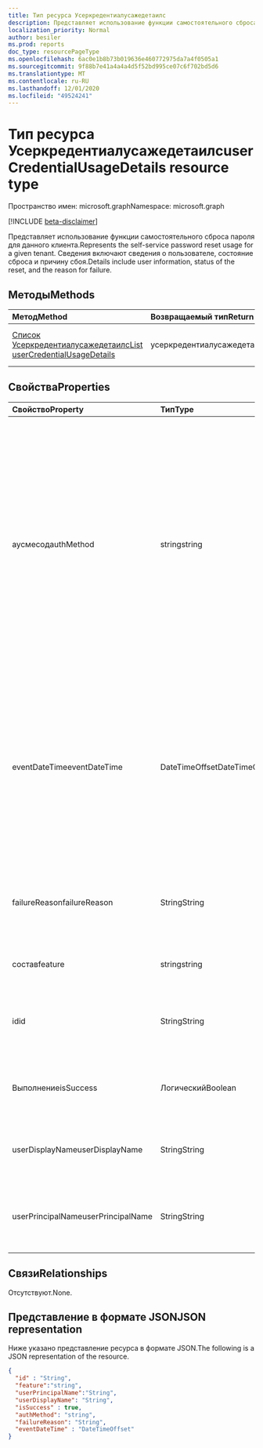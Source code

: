 ```yaml
---
title: Тип ресурса Усеркредентиалусажедетаилс
description: Представляет использование функции самостоятельного сброса пароля для данного клиента.
localization_priority: Normal
author: besiler
ms.prod: reports
doc_type: resourcePageType
ms.openlocfilehash: 6ac0e1b8b73b019636e460772975da7a4f0505a1
ms.sourcegitcommit: 9f88b7e41a4a4a4d5f52bd995ce07c6f702bd5d6
ms.translationtype: MT
ms.contentlocale: ru-RU
ms.lasthandoff: 12/01/2020
ms.locfileid: "49524241"
---
```

# <a name="usercredentialusagedetails-resource-type"></a><span data-ttu-id="488ee-103">Тип ресурса Усеркредентиалусажедетаилс</span><span class="sxs-lookup"><span data-stu-id="488ee-103">userCredentialUsageDetails resource type</span></span>

<span data-ttu-id="488ee-104">Пространство имен: microsoft.graph</span><span class="sxs-lookup"><span data-stu-id="488ee-104">Namespace: microsoft.graph</span></span>

[!INCLUDE [beta-disclaimer](../../includes/beta-disclaimer.md)]

<span data-ttu-id="488ee-105">Представляет использование функции самостоятельного сброса пароля для данного клиента.</span><span class="sxs-lookup"><span data-stu-id="488ee-105">Represents the self-service password reset usage for a given tenant.</span></span> <span data-ttu-id="488ee-106">Сведения включают сведения о пользователе, состояние сброса и причину сбоя.</span><span class="sxs-lookup"><span data-stu-id="488ee-106">Details include user information, status of the reset, and the reason for failure.</span></span>

## <a name="methods"></a><span data-ttu-id="488ee-107">Методы</span><span class="sxs-lookup"><span data-stu-id="488ee-107">Methods</span></span>

| <span data-ttu-id="488ee-108">Метод</span><span class="sxs-lookup"><span data-stu-id="488ee-108">Method</span></span>       | <span data-ttu-id="488ee-109">Возвращаемый тип</span><span class="sxs-lookup"><span data-stu-id="488ee-109">Return Type</span></span> | <span data-ttu-id="488ee-110">Описание</span><span class="sxs-lookup"><span data-stu-id="488ee-110">Description</span></span> |
|:-------------|:------------|:------------|
| [<span data-ttu-id="488ee-111">Список Усеркредентиалусажедетаилс</span><span class="sxs-lookup"><span data-stu-id="488ee-111">List userCredentialUsageDetails</span></span>](../api/reportroot-list-usercredentialusagedetails.md) | <span data-ttu-id="488ee-112">усеркредентиалусажедетаилс</span><span class="sxs-lookup"><span data-stu-id="488ee-112">userCredentialUsageDetails</span></span> | <span data-ttu-id="488ee-113">Чтение свойств и связей объекта Усеркредентиалусажедетаилс.</span><span class="sxs-lookup"><span data-stu-id="488ee-113">Read properties and relationships of a userCredentialUsageDetails object.</span></span> |

## <a name="properties"></a><span data-ttu-id="488ee-114">Свойства</span><span class="sxs-lookup"><span data-stu-id="488ee-114">Properties</span></span>

| <span data-ttu-id="488ee-115">Свойство</span><span class="sxs-lookup"><span data-stu-id="488ee-115">Property</span></span>     | <span data-ttu-id="488ee-116">Тип</span><span class="sxs-lookup"><span data-stu-id="488ee-116">Type</span></span>        | <span data-ttu-id="488ee-117">Описание</span><span class="sxs-lookup"><span data-stu-id="488ee-117">Description</span></span> |
|:-------------|:------------|:------------|
| <span data-ttu-id="488ee-118">аусмесод</span><span class="sxs-lookup"><span data-stu-id="488ee-118">authMethod</span></span> | <span data-ttu-id="488ee-119">string</span><span class="sxs-lookup"><span data-stu-id="488ee-119">string</span></span> | <span data-ttu-id="488ee-120">Представляет способ проверки подлинности, используемый пользователем.</span><span class="sxs-lookup"><span data-stu-id="488ee-120">Represents the authentication method that the user used.</span></span> <span data-ttu-id="488ee-121">Возможные значения: `email` ,,,, `mobileSMS` `mobileCall` `officePhone` `securityQuestion` (только для самостоятельного сброса пароля), `appNotification` `appCode` и `alternateMobileCall` (поддерживается только при регистрации).</span><span class="sxs-lookup"><span data-stu-id="488ee-121">Possible values are: `email`, `mobileSMS`, `mobileCall`, `officePhone`, `securityQuestion` (only used for self-service password reset), `appNotification`, `appCode`, and `alternateMobileCall` (supported only in registration).</span></span> |
| <span data-ttu-id="488ee-122">eventDateTime</span><span class="sxs-lookup"><span data-stu-id="488ee-122">eventDateTime</span></span> | <span data-ttu-id="488ee-123">DateTimeOffset</span><span class="sxs-lookup"><span data-stu-id="488ee-123">DateTimeOffset</span></span> | <span data-ttu-id="488ee-124">Тип Timestamp представляет сведения о времени и дате с использованием формата ISO 8601 (всегда применяется формат UTC).</span><span class="sxs-lookup"><span data-stu-id="488ee-124">The Timestamp type represents date and time information using ISO 8601 format and is always in UTC time.</span></span> <span data-ttu-id="488ee-125">Например, значение полуночи 1 января 2014 г. в формате UTC выглядит так: `'2014-01-01T00:00:00Z'`.</span><span class="sxs-lookup"><span data-stu-id="488ee-125">For example, midnight UTC on Jan 1, 2014 would look like this: `'2014-01-01T00:00:00Z'`.</span></span> |
| <span data-ttu-id="488ee-126">failureReason</span><span class="sxs-lookup"><span data-stu-id="488ee-126">failureReason</span></span> | <span data-ttu-id="488ee-127">String</span><span class="sxs-lookup"><span data-stu-id="488ee-127">String</span></span> | <span data-ttu-id="488ee-128">Предоставляет причину ошибки для соответствующего сброса или рабочего процесса регистрации.</span><span class="sxs-lookup"><span data-stu-id="488ee-128">Provides the failure reason for the corresponding reset or registration workflow.</span></span> |
| <span data-ttu-id="488ee-129">состав</span><span class="sxs-lookup"><span data-stu-id="488ee-129">feature</span></span> | <span data-ttu-id="488ee-130">string</span><span class="sxs-lookup"><span data-stu-id="488ee-130">string</span></span> | <span data-ttu-id="488ee-131">Возможные значения: `registration` и `reset` .</span><span class="sxs-lookup"><span data-stu-id="488ee-131">Possible values are: `registration` and `reset`.</span></span> |
| <span data-ttu-id="488ee-132">id</span><span class="sxs-lookup"><span data-stu-id="488ee-132">id</span></span> | <span data-ttu-id="488ee-133">String</span><span class="sxs-lookup"><span data-stu-id="488ee-133">String</span></span> | <span data-ttu-id="488ee-134">Только для чтения.</span><span class="sxs-lookup"><span data-stu-id="488ee-134">Read-only.</span></span> <span data-ttu-id="488ee-135">Уникальный идентификатор действия.</span><span class="sxs-lookup"><span data-stu-id="488ee-135">The unique identifier for the activity.</span></span> <span data-ttu-id="488ee-136">Только для чтения.</span><span class="sxs-lookup"><span data-stu-id="488ee-136">Read-only.</span></span>|
| <span data-ttu-id="488ee-137">Выполнение</span><span class="sxs-lookup"><span data-stu-id="488ee-137">isSuccess</span></span> | <span data-ttu-id="488ee-138">Логический</span><span class="sxs-lookup"><span data-stu-id="488ee-138">Boolean</span></span> | <span data-ttu-id="488ee-139">Указывает на успешное или неудачное завершение рабочего процесса.</span><span class="sxs-lookup"><span data-stu-id="488ee-139">Indicates success or failure of the workflow.</span></span> |
| <span data-ttu-id="488ee-140">userDisplayName</span><span class="sxs-lookup"><span data-stu-id="488ee-140">userDisplayName</span></span> | <span data-ttu-id="488ee-141">String</span><span class="sxs-lookup"><span data-stu-id="488ee-141">String</span></span> | <span data-ttu-id="488ee-142">Имя пользователя, выполняющего сброс или регистрацию рабочего процесса.</span><span class="sxs-lookup"><span data-stu-id="488ee-142">User name of the user performing the reset or registration workflow.</span></span> |
| <span data-ttu-id="488ee-143">userPrincipalName</span><span class="sxs-lookup"><span data-stu-id="488ee-143">userPrincipalName</span></span> | <span data-ttu-id="488ee-144">String</span><span class="sxs-lookup"><span data-stu-id="488ee-144">String</span></span> | <span data-ttu-id="488ee-145">Имя участника-пользователя, выполняющего сброс или регистрацию.</span><span class="sxs-lookup"><span data-stu-id="488ee-145">User principal name of the user performing the reset or registration workflow.</span></span> |

## <a name="relationships"></a><span data-ttu-id="488ee-146">Связи</span><span class="sxs-lookup"><span data-stu-id="488ee-146">Relationships</span></span>

<span data-ttu-id="488ee-147">Отсутствуют.</span><span class="sxs-lookup"><span data-stu-id="488ee-147">None.</span></span>

## <a name="json-representation"></a><span data-ttu-id="488ee-148">Представление в формате JSON</span><span class="sxs-lookup"><span data-stu-id="488ee-148">JSON representation</span></span>

<span data-ttu-id="488ee-149">Ниже указано представление ресурса в формате JSON.</span><span class="sxs-lookup"><span data-stu-id="488ee-149">The following is a JSON representation of the resource.</span></span>

<!-- {
  "blockType": "resource",
  "optionalProperties": [

  ],
  "@odata.type": "microsoft.graph.userCredentialUsageDetails",
  "baseType": "",
  "keyProperty": "id"
}-->

```json
{
  "id" : "String",
  "feature":"string",
  "userPrincipalName":"String",
  "userDisplayName": "String",
  "isSuccess" : true,
  "authMethod": "string",
  "failureReason": "String",
  "eventDateTime" : "DateTimeOffset"
}
```

<!-- uuid: 16cd6b66-4b1a-43a1-adaf-3a886856ed98
2019-02-04 14:57:30 UTC -->
<!-- {
  "type": "#page.annotation",
  "description": "userCredentialUsageDetails resource",
  "keywords": "",
  "section": "documentation",
  "tocPath": ""
}-->

